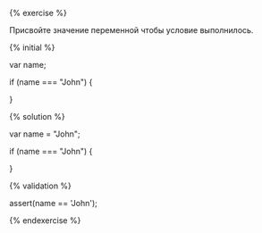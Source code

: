 {% exercise %}

Присвойте значение переменной чтобы условие выполнилось.

{% initial %}

var name;

if \(name === "John"\) {



}



{% solution %}

var name = "John";

if \(name === "John"\) {



}



{% validation %}



assert\(name == 'John'\);



{% endexercise %}



























